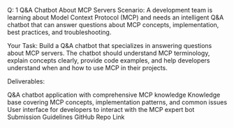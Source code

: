Q: 1
Q&A Chatbot About MCP Servers
Scenario: A development team is learning about Model Context Protocol (MCP) and needs an intelligent Q&A chatbot that can answer questions about MCP concepts, implementation, best practices, and troubleshooting.

Your Task: Build a Q&A chatbot that specializes in answering questions about MCP servers. The chatbot should understand MCP terminology, explain concepts clearly, provide code examples, and help developers understand when and how to use MCP in their projects.

Deliverables:

Q&A chatbot application with comprehensive MCP knowledge
Knowledge base covering MCP concepts, implementation patterns, and common issues
User interface for developers to interact with the MCP expert bot
Submission Guidelines
GitHub Repo Link